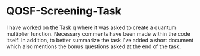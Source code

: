 # QOSF-Screening-Task

I have worked on the Task q where it was asked to create a quantum multiplier function. Necessary comments have been made within the code itself. 
In addition, to better summarize the task I've added a short document which also mentions the bonus questions asked at the end of the task.
